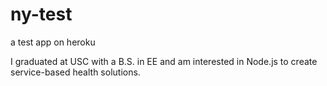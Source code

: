 # ny-test
a test app on heroku

I graduated at USC with a B.S. in EE and am interested in Node.js to create service-based health solutions. 

